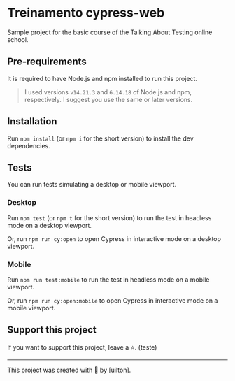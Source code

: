 # Treinamento cypress-web

Sample project for the basic course of the Talking About Testing online school.

## Pre-requirements

It is required to have Node.js and npm installed to run this project.

> I used versions `v14.21.3` and `6.14.18` of Node.js and npm, respectively. I suggest you use the same or later versions.

## Installation

Run `npm install` (or `npm i` for the short version) to install the dev dependencies.

## Tests

You can run tests simulating a desktop or mobile viewport.

### Desktop

Run `npm test` (or `npm t` for the short version) to run the test in headless mode on a desktop viewport.

Or, run `npm run cy:open` to open Cypress in interactive mode on a desktop viewport.

### Mobile

Run `npm run test:mobile` to run the test in headless mode on a mobile viewport.

Or, run `npm run cy:open:mobile` to open Cypress in interactive mode on a mobile viewport. 


## Support this project

If you want to support this project, leave a ⭐. (teste)

___

This project was created with 💚 by [uilton].
